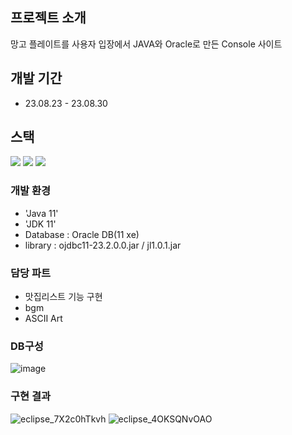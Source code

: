 ## 프로젝트 소개
망고 플레이트를 사용자 입장에서 JAVA와 Oracle로 만든 Console 사이트

## 개발 기간
* 23.08.23 - 23.08.30

## 스택
<img src="https://img.shields.io/badge/java-007396?style=flat-square&logo=java&logoColor=white"/> <img src="https://img.shields.io/badge/ORACLE-F80000?style=flat-square&logo=oracle&logoColor=white"/> <img src="https://img.shields.io/badge/GitHub-181717?style=flat-square&logo=GitHub&logoColor=white"/>

### 개발 환경 
 - 'Java 11'
 - 'JDK 11'
 - Database : Oracle DB(11 xe)
 - library : ojdbc11-23.2.0.0.jar / jl1.0.1.jar

### 담당 파트
 - 맛집리스트 기능 구현
 - bgm
 - ASCII Art

### DB구성
![image](https://github.com/jaseongkim/React-hanghae99/assets/109050392/863d5849-3cb7-4e19-8b52-4c37d3448634)

### 구현 결과
![eclipse_7X2c0hTkvh](https://github.com/jaseongkim/React-hanghae99/assets/109050392/84d4e9de-ac0f-4a82-8129-2757ac0d6790) ![eclipse_4OKSQNvOAO](https://github.com/jaseongkim/podShare_finish/assets/109050392/b8437cd1-297d-4d85-ba61-0daeccceecc0)
